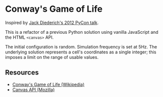 # Conway's Game of Life

Inspired by
[Jack Diederich's 2012 PyCon talk](https://www.youtube.com/watch?v=o9pEzgHorH0).

This is a refactor of a previous Python solution
using vanilla JavaScript and the HTML `<canvas>` API.

The initial configuration is random.
Simulation frequency is set at 5Hz.
The underlying solution represents a cell's coordinates as a single integer;
this imposes a limit on the range of usable values.

## Resources

- [Conway's Game of Life (Wikipedia)](https://en.wikipedia.org/wiki/Conway's_Game_of_Life)
- [Canvas API (Mozilla)](https://developer.mozilla.org/en-US/docs/Web/API/Canvas_API)
